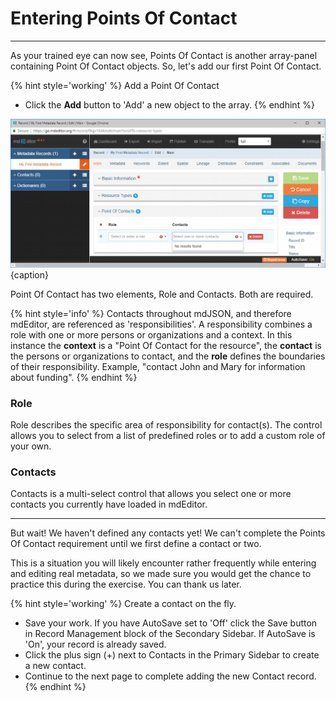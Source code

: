 # Entering Points Of Contact 
---

As your trained eye can now see, <span class="md-panel">Points Of Contact</span> is another array-panel containing <span class="md-panel">Point Of Contact</span> objects.  So, let's add our first Point Of Contact.

{% hint style='working' %}
  Add a Point Of Contact
  * Click the <strong class="btn btn-info btn-xs"> <i class="fa fa-plus"> </i> Add</strong> button to 'Add' a new object to the array.
{% endhint %}

![Editing Window - Main - Points Of Contact](/assets/get-started/edit-window-main-poc-1.png){caption}

<span class="md-panel">Point Of Contact</span> has two elements, <span class="md-element">Role</span> and <span class="md-element">Contacts</span>.  Both are required. 

{% hint style='info' %}
  Contacts throughout mdJSON, and therefore mdEditor, are referenced as 'responsibilities'.  A responsibility combines a role with one or more persons or organizations and a context.  In this instance the **context** is a "Point Of Contact for the resource", the **contact** is the persons or organizations to contact, and the **role** defines the boundaries of their responsibility.  Example, "contact John and Mary for information about funding".
{% endhint %}

### Role <i class="fa fa-asterisk required" title="Required"> </i>

<span class="md-element">Role</span> describes the specific area of responsibility for contact(s).  The control allows you to select from a list of predefined roles or to add a custom role of your own.  

### Contacts <i class="fa fa-asterisk required" title="Required"> </i>

<span class="md-element">Contacts</span> is a multi-select control that allows you select one or more contacts you currently have loaded in mdEditor. 

---

But wait!  We haven't defined any contacts yet!  We can't complete the <span class="md-panel">Points Of Contact</span> requirement until we first define a contact or two.  

This is a situation you will likely encounter rather frequently while entering and editing real metadata, so we made sure you would get the chance to practice this during the exercise.  You can thank us later. 

{% hint style='working' %}
  Create a contact on the fly.
  * Save your work.  If you have AutoSave set to 'Off' click the <span class="btn btn-success btn-sm"> <i class="fa fa-floppy-o"> </i> Save</span> button in <span class="md-window">Record Management</span> block of the <span class="md-window">Secondary Sidebar</span>.  If AutoSave is 'On', your record is already saved.
  * Click the plus sign (+) next to Contacts in the <span class="md-window">Primary Sidebar</span> to create a new contact. 
  * Continue to the next page to complete adding the new Contact record.
{% endhint %}
